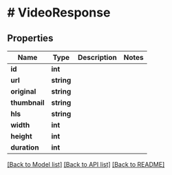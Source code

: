 # # VideoResponse

## Properties

Name | Type | Description | Notes
------------ | ------------- | ------------- | -------------
**id** | **int** |  |
**url** | **string** |  |
**original** | **string** |  |
**thumbnail** | **string** |  |
**hls** | **string** |  |
**width** | **int** |  |
**height** | **int** |  |
**duration** | **int** |  |

[[Back to Model list]](../../README.md#models) [[Back to API list]](../../README.md#endpoints) [[Back to README]](../../README.md)
